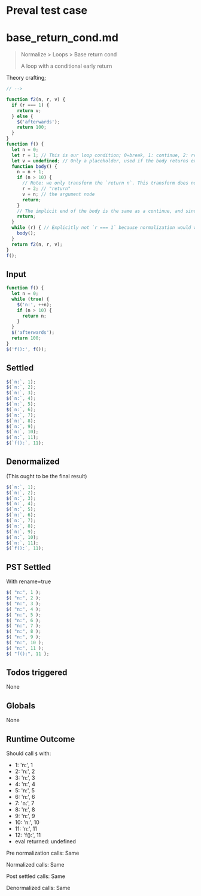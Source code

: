 # Preval test case

# base_return_cond.md

> Normalize > Loops > Base return cond
>
> A loop with a conditional early return

Theory crafting;

```js
// -->

function f2(n, r, v) {
  if (r === 1) {
    return v;
  } else {
    $('afterwards');
    return 100;
  }
}
function f() {
  let n = 0;
  let r = 1; // This is our loop condition; 0=break, 1: continue, 2: return v
  let v = undefined; // Only a placeholder, used if the body returns explicitly
  function body() {
    n = n + 1;
    if (n > 10) {
      // Note: we only transform the `return n`. This transform does not need to care about where the return appeared.
      r = 2; // "return"
      v = n; // the argument node
      return;
    }
    // The implicit end of the body is the same as a continue, and since r is still 1, we don't need to change anything
    return;
  }
  while (r) { // Explicitly not `r === 1` because normalization would want to abstract that again (but maybe that's ok?)
    body();
  }
  return f2(n, r, v);
}
f();
```

## Input

`````js filename=intro
function f() {
  let n = 0;
  while (true) {
    $('n:', ++n);
    if (n > 10) {
      return n;
    }
  }
  $('afterwards');
  return 100;
}
$('f():', f());
`````


## Settled


`````js filename=intro
$(`n:`, 1);
$(`n:`, 2);
$(`n:`, 3);
$(`n:`, 4);
$(`n:`, 5);
$(`n:`, 6);
$(`n:`, 7);
$(`n:`, 8);
$(`n:`, 9);
$(`n:`, 10);
$(`n:`, 11);
$(`f():`, 11);
`````


## Denormalized
(This ought to be the final result)

`````js filename=intro
$(`n:`, 1);
$(`n:`, 2);
$(`n:`, 3);
$(`n:`, 4);
$(`n:`, 5);
$(`n:`, 6);
$(`n:`, 7);
$(`n:`, 8);
$(`n:`, 9);
$(`n:`, 10);
$(`n:`, 11);
$(`f():`, 11);
`````


## PST Settled
With rename=true

`````js filename=intro
$( "n:", 1 );
$( "n:", 2 );
$( "n:", 3 );
$( "n:", 4 );
$( "n:", 5 );
$( "n:", 6 );
$( "n:", 7 );
$( "n:", 8 );
$( "n:", 9 );
$( "n:", 10 );
$( "n:", 11 );
$( "f():", 11 );
`````


## Todos triggered


None


## Globals


None


## Runtime Outcome


Should call `$` with:
 - 1: 'n:', 1
 - 2: 'n:', 2
 - 3: 'n:', 3
 - 4: 'n:', 4
 - 5: 'n:', 5
 - 6: 'n:', 6
 - 7: 'n:', 7
 - 8: 'n:', 8
 - 9: 'n:', 9
 - 10: 'n:', 10
 - 11: 'n:', 11
 - 12: 'f():', 11
 - eval returned: undefined

Pre normalization calls: Same

Normalized calls: Same

Post settled calls: Same

Denormalized calls: Same
